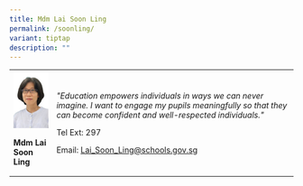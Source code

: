 ```yaml
---
title: Mdm Lai Soon Ling
permalink: /soonling/
variant: tiptap
description: ""
---
```

<table>
<tbody>
<tr>
<td rowspan="1" colspan="1">
<div class="isomer-image-wrapper">
<img style="width:100%;" height="auto" width="100%" src="/images/LAI SOON LING.jpg">
</div>
<p><strong>Mdm Lai Soon Ling</strong>
</p>
</td>
<td rowspan="1" colspan="1">
<p><em>"Education empowers individuals in ways we can never imagine. I want to engage my pupils meaningfully so that they can become confident and well-respected individuals."</em>
</p>
<p>Tel Ext: 297</p>
<p>Email:&nbsp;<a href="mailto:Lai_Soon_Ling@schools.gov.sg" rel="noopener noreferrer nofollow" target="_blank">Lai_Soon_Ling@schools.gov.sg</a>
</p>
</td>
</tr>
</tbody>
</table>
<p></p>